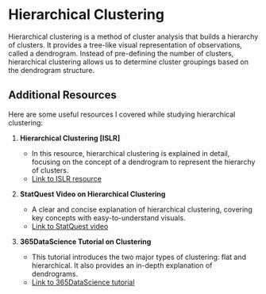 # Hierarchical Clustering

Hierarchical clustering is a method of cluster analysis that builds a hierarchy of clusters. It provides a tree-like visual representation of observations, called a dendrogram. Instead of pre-defining the number of clusters, hierarchical clustering allows us to determine cluster groupings based on the dendrogram structure.

## Additional Resources
Here are some useful resources I covered while studying hierarchical clustering:

1. **Hierarchical Clustering [ISLR]**  
   - In this resource, hierarchical clustering is explained in detail, focusing on the concept of a dendrogram to represent the hierarchy of clusters.  
   - [Link to ISLR resource](https://youtu.be/7r3jfKKXhjY)

2. **StatQuest Video on Hierarchical Clustering**  
   - A clear and concise explanation of hierarchical clustering, covering key concepts with easy-to-understand visuals.  
   - [Link to StatQuest video](https://www.youtube.com/watch?v=7xHsRkOdVwo)

3. **365DataScience Tutorial on Clustering**  
   - This tutorial introduces the two major types of clustering: flat and hierarchical. It also provides an in-depth explanation of dendrograms.  
   - [Link to 365DataScience tutorial](https://www.youtube.com/watch?v=ijUMKMC4f9I)


